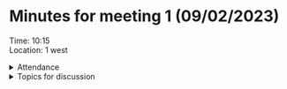 # Minutes for meeting 1 (09/02/2023)
Time: 10:15 <br>
Location: 1 west

<details><summary>Attendance</summary><p>

</p></details>

<details><summary>Topics for discussion</summary><p>
  
  - Agreement on language, tools, and IDE
  - Explanation of GitHub
  - Begining of discussion for requirements for software
  - Discussion of timescale for 1st sprint
  

</p></details>

